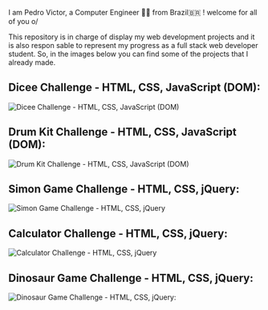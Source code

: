 
I am Pedro Victor, a Computer Engineer 👨‍💻  from Brazil🇧🇷 ! welcome for all of you o/

This repository is in charge of display my web development projects and it is also respon
sable to represent my progress as a full stack web developer student. So, in the images below
you can find some of the projects that I already made.

## Dicee Challenge - HTML, CSS, JavaScript (DOM):

![Dicee Challenge - HTML, CSS, JavaScript (DOM)](https://photos.app.goo.gl/5GTNLvzHKxpCzaS1A)

## Drum Kit Challenge - HTML, CSS, JavaScript (DOM):

![Drum Kit Challenge - HTML, CSS, JavaScript (DOM)](https://photos.app.goo.gl/on9sTrz1yfBKARuu8)

## Simon Game Challenge - HTML, CSS, jQuery:

![Simon Game Challenge - HTML, CSS, jQuery](https://photos.app.goo.gl/imW8mDx6AQ1NrQBv5)

## Calculator Challenge - HTML, CSS, jQuery:

![Calculator Challenge - HTML, CSS, jQuery](https://photos.app.goo.gl/WF3rgUhr3WwFRzkt6)

## Dinosaur Game Challenge - HTML, CSS, jQuery: 

![Dinosaur Game Challenge - HTML, CSS, jQuery:](https://photos.app.goo.gl/mFaY2k5bVceRP35N9)
